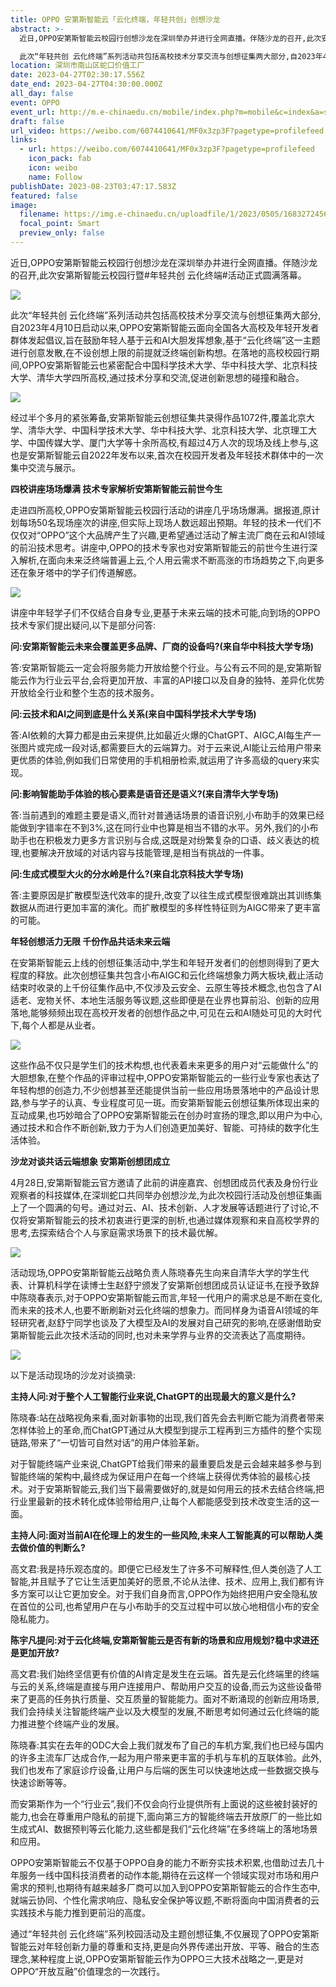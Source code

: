 ```yaml
---
title: OPPO 安第斯智能云「云化终端，年轻共创」创想沙龙
abstract: >-
  近日,OPPO安第斯智能云校园行创想沙龙在深圳举办并进行全网直播。伴随沙龙的召开,此次安第斯智能云校园行暨#年轻共创 云化终端#活动正式圆满落幕。

  此次“年轻共创 云化终端”系列活动共包括高校技术分享交流与创想征集两大部分,自2023年4月10日启动以来,OPPO安第斯智能云面向全国各大高校及年轻开发者群体发起倡议,旨在鼓励年轻人基于云和AI大胆发挥想象,基于“云化终端”这一主题进行创意发散,在不设创想上限的前提就泛终端创新构想。在落地的高校校园行期间,OPPO安第斯智能云也紧密配合中国科学技术大学、华中科技大学、北京科技大学、清华大学四所高校,通过技术分享和交流,促进创新思想的碰撞和融合。
location: 深圳市南山区蛇口价值工厂
date: 2023-04-27T02:30:17.556Z
date_end: 2023-04-27T04:30:00.000Z
all_day: false
event: OPPO
event_url: http://m.e-chinaedu.cn/mobile/index.php?m=mobile&c=index&a=show&catid=199&id=101944
draft: false
url_video: https://weibo.com/6074410641/MF0x3zp3F?pagetype=profilefeed
links:
  - url: https://weibo.com/6074410641/MF0x3zp3F?pagetype=profilefeed
    icon_pack: fab
    icon: weibo
    name: Follow
publishDate: 2023-08-23T03:47:17.583Z
featured: false
image:
  filename: https://img.e-chinaedu.cn/uploadfile/1/2023/0505/168327245637fab4.png
  focal_point: Smart
  preview_only: false
---
```

近日,OPPO安第斯智能云校园行创想沙龙在深圳举办并进行全网直播。伴随沙龙的召开,此次安第斯智能云校园行暨#年轻共创 云化终端#活动正式圆满落幕。

![](https://img.e-chinaedu.cn/uploadfile/1/2023/0505/168327245637fab4.png)

此次“年轻共创 云化终端”系列活动共包括高校技术分享交流与创想征集两大部分,自2023年4月10日启动以来,OPPO安第斯智能云面向全国各大高校及年轻开发者群体发起倡议,旨在鼓励年轻人基于云和AI大胆发挥想象,基于“云化终端”这一主题进行创意发散,在不设创想上限的前提就泛终端创新构想。在落地的高校校园行期间,OPPO安第斯智能云也紧密配合中国科学技术大学、华中科技大学、北京科技大学、清华大学四所高校,通过技术分享和交流,促进创新思想的碰撞和融合。

![](https://img.e-chinaedu.cn/uploadfile/1/2023/0505/16832724562bd89b.png)

经过半个多月的紧张筹备,安第斯智能云创想征集共录得作品1072件,覆盖北京大学、清华大学、中国科学技术大学、华中科技大学、北京科技大学、北京理工大学、中国传媒大学、厦门大学等十余所高校,有超过4万人次的现场及线上参与,这也是安第斯智能云自2022年发布以来,首次在校园开发者及年轻技术群体中的一次集中交流与展示。

**四校讲座场场爆满 技术专家解析安第斯智能云前世今生**

走进四所高校,OPPO安第斯智能云校园行活动的讲座几乎场场爆满。据报道,原计划每场50名现场座次的讲座,但实际上现场人数远超出预期。年轻的技术一代们不仅仅对“OPPO”这个大品牌产生了兴趣,更希望通过活动了解主流厂商在云和AI领域的前沿技术思考。讲座中,OPPO的技术专家也对安第斯智能云的前世今生进行深入解析,在面向未来泛终端普遍上云,个人用云需求不断高涨的市场趋势之下,向更多还在象牙塔中的学子们传道解惑。

![](https://img.e-chinaedu.cn/uploadfile/1/2023/0505/1683272456943bb7.png)

讲座中年轻学子们不仅结合自身专业,更基于未来云端的技术可能,向到场的OPPO技术专家们提出疑问,以下是部分问答:

**问:安第斯智能云未来会覆盖更多品牌、厂商的设备吗?(来自华中科技大学专场)**

答:安第斯智能云一定会将服务能力开放给整个行业。与公有云不同的是,安第斯智能云作为行业云平台,会将更加开放、丰富的API接口以及自身的独特、差异化优势开放给全行业和整个生态的技术服务。

**问:云技术和AI之间到底是什么关系(来自中国科学技术大学专场)**

答:AI依赖的大算力都是由云来提供,比如最近火爆的ChatGPT、AIGC,AI每生产一张图片或完成一段对话,都需要巨大的云端算力。对于云来说,AI能让云给用户带来更优质的体验,例如我们日常使用的手机相册检索,就运用了许多高级的query来实现。

**问:影响智能助手体验的核心要素是语音还是语义?(来自清华大学专场)**

答:当前遇到的难题主要是语义,而针对普通话场景的语音识别,小布助手的效果已经能做到字错率在不到3%,这在同行业中也算是相当不错的水平。另外,我们的小布助手也在积极发力更多方言识别与合成,这既是对纷繁复杂的口语、歧义表达的梳理,也要解决开放域的对话内容与技能管理,是相当有挑战的一件事。

**问:生成式模型大火的分水岭是什么?(来自北京科技大学专场)**

答:主要原因是扩散模型迭代效率的提升,改变了以往生成式模型很难跳出其训练集数据从而进行更加丰富的演化。而扩散模型的多样性特征则为AIGC带来了更丰富的可能。

**年轻创想活力无限 千份作品共话未来云端**

在安第斯智能云上线的创想征集活动中,学生和年轻开发者们的创想则得到了更大程度的释放。此次创想征集共包含小布AIGC和云化终端想象力两大板块,截止活动结束时收录的上千份征集作品中,不仅涉及云安全、云原生等技术概念,也包含了AI适老、宠物关怀、本地生活服务等议题,这些即便是在业界也算前沿、创新的应用落地,能够频频出现在高校开发者的创想作品之中,可见在云和AI随处可见的大时代下,每个人都是从业者。

![](https://img.e-chinaedu.cn/uploadfile/1/2023/0505/16832724563b62e1.png)

这些作品不仅只是学生们的技术构想,也代表着未来更多的用户对“云能做什么”的大胆想象,在整个作品的评审过程中,OPPO安第斯智能云的一些行业专家也表达了年轻构想的创造力,不少创想甚至还能提供当前一些应用场景落地中的产品设计思路,参与学子的认真、专业程度可见一斑。而安第斯智能云创想征集所体现出来的互动成果,也巧妙暗合了OPPO安第斯智能云在创办时宣扬的理念,即以用户为中心,通过技术和合作不断创新,致力于为人们创造更加美好、智能、可持续的数字化生活体验。

**沙龙对谈共话云端想象 安第斯创想团成立**

4月28日,安第斯智能云官方邀请了此前的讲座嘉宾、创想团成员代表及身份行业观察者的科技媒体,在深圳蛇口共同举办创想沙龙,为此次校园行活动及创想征集画上了一个圆满的句号。通过对云、AI、技术创新、人才发展等话题进行了讨论,不仅将安第斯智能云的技术初衷进行更深的剖析,也通过媒体观察和来自高校学界的思考,去探索结合个人与家庭需求场景下的技术最优解。

![](https://img.e-chinaedu.cn/uploadfile/1/2023/0505/16832724577223a2.png)

活动现场,OPPO安第斯智能云战略负责人陈晓春先生向来自清华大学的学生代表、计算机科学在读博士生赵舒宁颁发了安第斯创想团成员认证证书,在授予致辞中陈晓春表示,对于OPPO安第斯智能云而言,年轻一代用户的需求总是不断在变化,而未来的技术人,也要不断刷新对云化终端的想象力。而同样身为语音AI领域的年轻研究者,赵舒宁同学也谈及了大模型及AI的发展对自己研究的影响,在感谢借助安第斯智能云此次技术活动的同时,也对未来学界与业界的交流表达了高度期待。

![](https://img.e-chinaedu.cn/uploadfile/1/2023/0505/1683272457b31d80.png)

以下是活动现场的沙龙对谈摘录:

**主持人问:对于整个人工智能行业来说,ChatGPT的出现最大的意义是什么?**

陈晓春:站在战略视角来看,面对新事物的出现,我们首先会去判断它能为消费者带来怎样体验上的革命,而ChatGPT通过从大模型到提示工程再到三方插件的整个实现链路,带来了“一切皆可自然对话”的用户体验革新。

对于智能终端产业来说,ChatGPT给我们带来的最重要启发是云会越来越多参与到智能终端的架构中,最终成为保证用户在每一个终端上获得优秀体验的最核心技术。对于安第斯智能云,我们当下最需要做好的,就是如何用云的技术去结合终端,把行业里最新的技术转化成体验带给用户,让每个人都能感受到技术改变生活的这一面。

**主持人问:面对当前AI在伦理上的发生的一些风险,未来人工智能真的可以帮助人类去做价值的判断么?**

高文君:我是持乐观态度的。即便它已经发生了许多不可解释性,但人类创造了人工智能,并且赋予了它让生活更加美好的愿景,不论从法律、技术、应用上,我们都有许多方案可以让它更加安全。对于我们自身而言,OPPO作为始终把用户安全隐私放在首位的公司,也希望用户在与小布助手的交互过程中可以放心地相信小布的安全隐私能力。

**陈宇凡提问:对于云化终端,安第斯智能云是否有新的场景和应用规划?稳中求进还是更加开放?**

高文君:我们始终坚信更有价值的AI肯定是发生在云端。首先是云化终端里的终端与云的关系,终端是直接与用户连接用户、帮助用户交互的设备,而云为这些设备带来了更高的任务执行质量、交互质量的智能能力。面对不断涌现的创新应用场景,我们会持续关注智能终端产业以及大模型的发展,不断思考如何通过云化终端的能力推进整个终端产业的发展。

陈晓春:其实在去年的ODC大会上我们就发布了自己的车机方案,我们也已经与国内的许多主流车厂达成合作,一起为用户带来更丰富的手机与车机的互联体验。此外,我们也发布了家庭诊疗设备,让用户与后端的医生可以快速地达成一些数据交换与快速诊断等等。

而安第斯作为一个“行业云”,我们不仅会向行业提供所有上面说的这些被封装好的能力,也会在尊重用户隐私的前提下,面向第三方的智能终端去开放原厂的一些比如生成式AI、数据预判等云化能力,这些都是我们“云化终端”在多终端上的落地场景和应用。

OPPO安第斯智能云不仅基于OPPO自身的能力不断夯实技术积累,也借助过去几十年服务一线中国科技消费者的动作本能,期待在云这样一个领域实现对市场和用户需求的预判,也期待有越来越多厂商可以加入到OPPO安第斯智能云的合作生态中,就端云协同、个性化需求响应、隐私安全保护等议题,不断将面向中国消费者的云实践技术与能力推到更前沿的高度。

通过“年轻共创 云化终端”系列校园活动及主题创想征集,不仅展现了OPPO安第斯智能云对年轻创新力量的尊重和支持,更是向外界传递出开放、平等、融合的生态理念,某种程度上说,OPPO安第斯智能云作为OPPO三大技术战略之一,更是对OPPO“开放互融”价值理念的一次践行。

